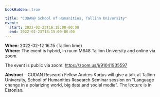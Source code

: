 ```yaml
---
bookHidden: true

title: "CUDAN@ School of Humanities, Tallinn University"
event:
  start: 2022-02-23T16:15:00-00:00
  end: 2022-02-23T18:15:00-00:00
---
```


**When:** 2022-02-12 16:15 (Tallinn time)  
**Where:** The event is hybrid, in ruum M648 Tallinn University and online via zoom.  

The event is public via zoom: https://zoom.us/j/91041935597   

<!--more-->
**Abstract** – CUDAN Research Fellow Andres Karjus will give a talk at Tallinn University, School of Humanities Research Seminar session on "Language change in a polarizing world, big data and social media". The lecture is in Estonian. 
